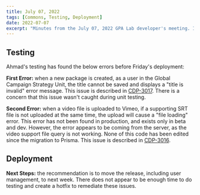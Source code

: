 ```yaml
---
title: July 07, 2022
tags: [Commons, Testing, Deployment]
date: 2022-07-07
excerpt: "Minutes from the July 07, 2022 GPA Lab developer's meeting. In which Friday's deployment is moved to next week."
---
```



## Testing

Ahmad's testing has found the below errors before Friday's deployment:

**First Error:** when a new package is created, as a user in the Global Campaign Strategy Unit, the title cannot be saved and displays a "title is invalid" error message. This issue is described in [CDP-3017](https://design.atlassian.net/browse/CDP-3017). There is a concern that this issue wasn't caught during unit testing.

**Second Error:** when a video file is uploaded to Vimeo, if a supporting SRT file is not uploaded at the same time, the upload will cause a "file loading" error. This error has not been found in production, and exists only in beta and dev. However, the error appears to be coming from the server, as the video support file query is not working. None of this code has been edited since the migration to Prisma. This issue is described in [CDP-3016](https://design.atlassian.net/browse/CDP-3016).

## Deployment

**Next Steps:** the recommendation is to move the release, including user management, to next week. There does not appear to be enough time to do testing and create a hotfix to remediate these issues. 
